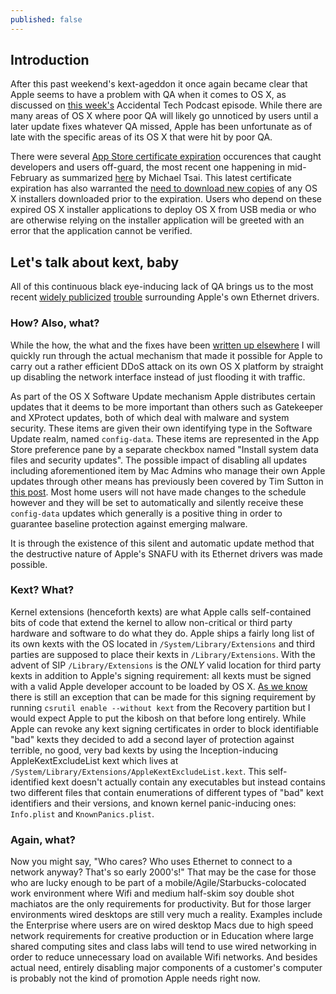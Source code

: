 ```yaml
---
published: false
---
```


## Introduction
After this past weekend's kext-ageddon it once again became clear that Apple seems to have a problem with QA when it comes to OS X, as discussed on [this week's](http://atp.fm/episodes/159) Accidental Tech Podcast episode. While there are many areas of OS X where poor QA will likely go unnoticed by users until a later update fixes whatever QA missed, Apple has been unfortunate as of late with the specific areas of its OS X that were hit by poor QA.

There were several [App Store certificate expiration](http://www.macrumors.com/2015/11/12/mac-app-store-apps-damaged-expired-receipts-issue/) occurences that caught developers and users off-guard, the most recent one happening in mid-February as summarized [here](http://mjtsai.com/blog/2016/02/16/more-mac-app-store-certificate-problems/) by Michael Tsai. <!--more-->This latest certificate expiration has also warranted the [need to download new copies](http://tidbits.com/article/16302) of any OS X installers downloaded prior to the expiration. Users who depend on these expired OS X installer applications to deploy OS X from USB media or who are otherwise relying on the installer application will be greeted with an error that the application cannot be verified.

## Let's talk about kext, baby
All of this continuous black eye-inducing lack of QA brings us to the most recent [widely publicized](http://www.macrumors.com/2016/02/27/ethernet-not-working-imac-macbook-pro/) [trouble](http://www.businessinsider.com/apple-confirms-that-it-accidentally-broke-ethernet-ports-on-some-mac-computers-with-a-software-update-2016-2) surrounding Apple's own Ethernet drivers.

### How? Also, what?
While the how, the what and the fixes have been [written up elsewhere](https://derflounder.wordpress.com/2016/02/28/apple-security-update-blocks-apple-ethernet-drivers-on-el-capitan/) I will quickly run through the actual mechanism that made it possible for Apple to carry out a rather efficient DDoS attack on its own OS X platform by straight up disabling the network interface instead of just flooding it with traffic.

As part of the OS X Software Update mechanism Apple distributes certain updates that it deems to be more important than others such as Gatekeeper and XProtect updates, both of which deal with malware and system security. These items are given their own identifying type in the Software Update realm, named `config-data`. These items are represented in the App Store preference pane by a separate checkbox named "Install system data files and security updates". The possible impact of disabling all updates including aforementioned item by Mac Admins who manage their own Apple updates through other means has previously been covered by Tim Sutton in [this post](https://macops.ca/os-x-admins-your-clients-are-not-getting-background-security-updates). Most home users will not have made changes to the schedule however and they will be set to automatically and silently receive these `config-data` updates which generally is a positive thing in order to guarantee baseline protection against emerging malware.

It is through the existence of this silent and automatic update method that the destructive nature of Apple's SNAFU with its Ethernet drivers was made possible.

### Kext? What?
Kernel extensions (henceforth kexts) are what Apple calls self-contained bits of code that extend the kernel to allow non-critical or third party hardware and software to do what they do. Apple ships a fairly long list of its own kexts with the OS located in `/System/Library/Extensions` and third parties are supposed to place their kexts in `/Library/Extensions`. With the advent of SIP `/Library/Extensions` is the _ONLY_ valid location for third party kexts in addition to Apple's signing requirement: all kexts must be signed with a valid Apple developer account to be loaded by OS X. [As we know](https://derflounder.wordpress.com/2015/10/01/system-integrity-protection-adding-another-layer-to-apples-security-model/) there is still an exception that can be made for this signing requirement by running `csrutil enable --without kext` from the Recovery partition but I would expect Apple to put the kibosh on that before long entirely. While Apple can revoke any kext signing certificates in order to block identifiable "bad" kexts they decided to add a second layer of protection against terrible, no good, very bad kexts by using the Inception-inducing AppleKextExcludeList kext which lives at `/System/Library/Extensions/AppleKextExcludeList.kext`. This self-identified kext doesn't actually contain any executables but instead contains two different files that contain enumerations of different types of "bad" kext identifiers and their versions, and known kernel panic-inducing ones: `Info.plist` and `KnownPanics.plist`.

### Again, what?
Now you might say, "Who cares? Who uses Ethernet to connect to a network anyway? That's so early 2000's!" That may be the case for those who are lucky enough to be part of a mobile/Agile/Starbucks-colocated work environment where Wifi and medium half-skim soy double shot machiatos are the only requirements for productivity. But for those larger environments wired desktops are still very much a reality. Examples include the Enterprise where users are on wired desktop Macs due to high speed network requirements for creative production or in Education where large shared computing sites and class labs will tend to use wired networking in order to reduce unnecessary load on available Wifi networks. And besides actual need, entirely disabling major components of a customer's computer is probably not the kind of promotion Apple needs right now.

